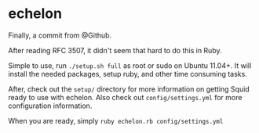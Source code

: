 echelon
===========

Finally, a commit from @Github.

After reading RFC 3507, it didn't seem that hard to do this in Ruby. 

Simple to use, run `./setup.sh full` as root or sudo on Ubuntu 11.04+. It will install the needed packages, setup ruby, and other time consuming tasks.

After, check out the `setup/` directory for more information on getting Squid ready to use with echelon. Also check out `config/settings.yml` for more configuration information.

When you are ready, simply `ruby echelon.rb config/settings.yml`

  
